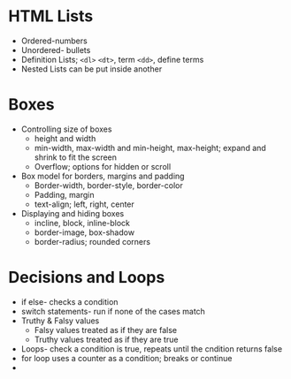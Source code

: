# HTML Lists
- Ordered-numbers
- Unordered- bullets
- Definition Lists; `<dl>` `<dt>`, term `<dd>`, define terms
- Nested Lists can be put inside another

# Boxes
- Controlling size of boxes
  * height and width
  * min-width, max-width and min-height, max-height; expand and shrink to fit the screen
  * Overflow; options for hidden or scroll
- Box model for borders, margins and padding
  * Border-width, border-style, border-color
  * Padding, margin
  * text-align; left, right, center
- Displaying and hiding boxes
  * incline, block, inline-block
  * border-image, box-shadow
  * border-radius; rounded corners

# Decisions and Loops
- if else- checks a condition
- switch statements- run if none of the cases match
- Truthy & Falsy values
  * Falsy values treated as if they are false
  * Truthy values treated as if they are true
- Loops- check a condition is true, repeats until the cndition returns false
- for loop uses a counter as a condition; breaks or continue
- 


